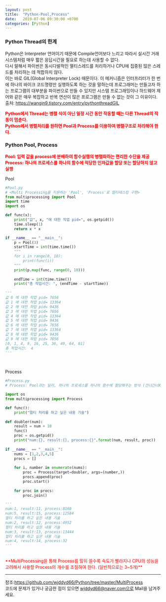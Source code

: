 ```yaml
---
layout: post
title:  "Python-Pool,Process"
date:   2019-07-06 09:30:00 +0700
categories: [Python]
---
```


###  Python Thread의 한계
Python은 Interpreter 언어이기 때문에 Compile언어보다 느리고 따라서 실시간 거래 시스템처럼 매우 짧은 응답시간을 필요로 하는데 사용할 수 없다.   
다시 말해서 파이썬은 동시다발적인 멀티스레드를 처리하거나 CPU에 집중된 많은 스레드를 처리하는 데 적합하지 않다.  
이는 바로 GIL(Global Interpreter Lock) 때문이다. 이 메커니즘은 인터프리터가 한 번에 하나의 바이크 코드명령만 실행하도록 하는 것을 말하는데  프로그래머는 만들고자 하는 프로그램의 대부분을 파이썬으로 만들 수 있지만 시스템 프로그래밍이나 하드웨어 제어와 같은 매우 복잡하고 반복 연산이 많은 프로그램은 만들 수 없는 것이 그 이유이다.  
출처: https://wangin9.tistory.com/entry/pythonthreadGIL  

<span style ="color: red">**Python에서 Thread는 병렬 식이 아닌 일정 시간 동안 작동할 때는 다른 Thread의 작동이 멈춘다.**</span><br>
<span style ="color: red">**Python에서 병렬처리를 원하면 Pool과 Process를 이용하여 병렬구조로 처리해야 한다.**</span><br>

###  Python Pool, Process
<span style ="color: red">**Pool: 입력 값을 process에 분배하여 함수실행의 병렬화하는 편리한 수단을 제공**</span><br>
<span style ="color: red">**Process: 하나의 프로세스를 하나의 함수에 적당한 인자값을 할당 또는 할당하지 않고 실행**</span><br>

Pool
```python
#Pool.py
# <Multi Processing을 지원하는 'Pool', 'Process'로 멀티태스킹 구현>
from multiprocessing import Pool
import time
import os

def func(x):
    print("값", x, "에 대한 작업 pid=", os.getpid())
    time.sleep(1)
    return x * x

if __name__ == "__main__":
    p = Pool(3)
    startTime = int(time.time())
    """
    for i in range(0, 10):
        print(func(i))
    """    
    print(p.map(func, range(0, 10)))
    
    endTime = int(time.time())
    print("총 작업시간: ", (endTime - startTime))
    
'''
값 0 에 대한 작업 pid= 7656
값 1 에 대한 작업 pid= 13364
값 2 에 대한 작업 pid= 9436
값 3 에 대한 작업 pid= 7656
값 4 에 대한 작업 pid= 13364
값 5 에 대한 작업 pid= 9436
값 6 에 대한 작업 pid= 7656
값 7 에 대한 작업 pid= 13364
값 8 에 대한 작업 pid= 9436
값 9 에 대한 작업 pid= 7656
[0, 1, 4, 9, 16, 25, 36, 49, 64, 81]
총 작업시간:  4 
'''
```
<br>

Process
```python
#Process.py
# Process: Pool과는 달리, 하나의 프로세스를 하나의 함수에 할당해주는 방식 (건너건너X)

import os
from multiprocessing import Process

def func():
    print("멀티 처리를 하고 싶은 내용 기술")
    
def doubler(num):
    result = num + 10
    func()
    proc = os.getpid()
    print("num:{}, result:{}, process:{}".format(num, result, proc))    
    
if __name__ == "__main__":
    nums = [1,2,3,4,5]
    procs = []    
    
    for i, number in enumerate(nums):
        proc = Process(target=doubler, args=(number,))
        procs.append(proc)
        proc.start()
        
    for proc in procs:
        proc.join()

'''
num:1, result:11, process:8160
num:5, result:15, process:12584
멀티 처리를 하고 싶은 내용 기술
num:2, result:12, process:4952
멀티 처리를 하고 싶은 내용 기술
num:3, result:13, process:13444
멀티 처리를 하고 싶은 내용 기술
num:4, result:14, process:32
'''
```
<br>
<span style ="color: red">**MultiProcessing을 통해 Process를 많이 쓸수록 속도가 빨라지나 CPU의 성능을 고려해서 사용할 Process의 개수를 조절하여 한다. (일반적으로는 3~5개)**</span><br>
<hr>

참조:<https://github.com/wjddyd66/Python/tree/master/MultiProcess><br>
코드에 문제가 있거나 궁금한 점이 있으면 wjddyd66@naver.com으로  Mail을 남겨주세요.